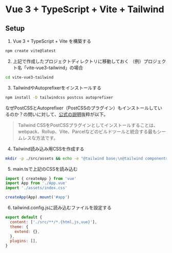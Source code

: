 # Vue 3 + TypeScript + Vite + Tailwind

## Setup
1. Vue 3 + TypeScript + Vite を構築する
```bash
npm create vite@latest
```

2. 上記で作成したプロジェクトディレクトリに移動しておく
  （例）プロジェクト名「vite-vue3-tailwind」の場合
```bash
cd vite-vue3-tailwind
```

3. TailwindやAutoprefixerをインストールする
```bash
npm install -D tailwindcss postcss autoprefixer
```
なぜPostCSSとAutoprefixer（PostCSSのプラグイン）もインストールしているのか？の問いに対して、[公式の説明](https://tailwindcss.com/docs/installation/using-postcss)抜粋が以下。
> Tailwind CSSをPostCSSプラグインとしてインストールすることは、webpack、Rollup、Vite、Parcelなどのビルドツールと統合する最もシームレスな方法です。

4. Tailwind読み込み用CSSを作成する
```bash
mkdir -p ./src/assets && echo -e "@tailwind base;\n@tailwind components;\n@tailwind utilities;" | tee ./src/assets/index.css > /dev/null
```

5. main.tsで上記のCSSを読み込む
```typescript
import { createApp } from 'vue'
import App from './App.vue'
import './assets/index.css'

createApp(App).mount('#app')
```

6. tailwind.config.jsに読み込むファイルを設定する
```javascript
export default {
  content: ['./src/**/*.{html,js,vue}'],
  theme: {
    extend: {},
  },
  plugins: [],
}
```
